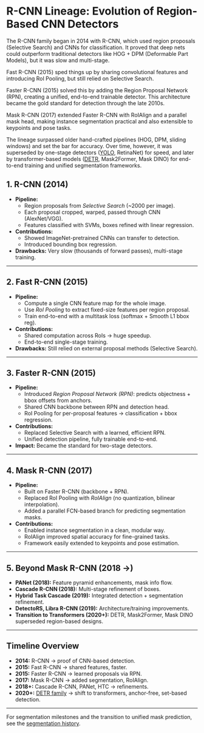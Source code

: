 # R-CNN Lineage: Evolution of Region-Based CNN Detectors

The R-CNN family began in 2014 with R-CNN, which used region proposals (Selective Search) and CNNs for classification. It proved that deep nets could outperform traditional detectors like HOG + DPM (Deformable Part Models), but it was slow and multi-stage.

Fast R-CNN (2015) sped things up by sharing convolutional features and introducing RoI Pooling, but still relied on Selective Search.

Faster R-CNN (2015) solved this by adding the Region Proposal Network (RPN), creating a unified, end-to-end trainable detector. This architecture became the gold standard for detection through the late 2010s.

Mask R-CNN (2017) extended Faster R-CNN with RoIAlign and a parallel mask head, making instance segmentation practical and also extensible to keypoints and pose tasks.

The lineage surpassed older hand-crafted pipelines (HOG, DPM, sliding windows) and set the bar for accuracy. Over time, however, it was superseded by one-stage detectors ([YOLO](YOLO-family.md), RetinaNet) for speed, and later by transformer-based models ([DETR](DETR.md), Mask2Former, Mask DINO) for end-to-end training and unified segmentation frameworks.

## 1. R-CNN (2014)
- **Pipeline:**
  - Region proposals from *Selective Search* (~2000 per image).
  - Each proposal cropped, warped, passed through CNN (AlexNet/VGG).
  - Features classified with SVMs, boxes refined with linear regression.
- **Contributions:**
  - Showed ImageNet-pretrained CNNs can transfer to detection.
  - Introduced bounding box regression.
- **Drawbacks:** Very slow (thousands of forward passes), multi-stage training.

---

## 2. Fast R-CNN (2015)
- **Pipeline:**
  - Compute a single CNN feature map for the whole image.
  - Use *RoI Pooling* to extract fixed-size features per region proposal.
  - Train end-to-end with a multitask loss (softmax + Smooth L1 bbox reg).
- **Contributions:**
  - Shared computation across RoIs → huge speedup.
  - End-to-end single-stage training.
- **Drawbacks:** Still relied on external proposal methods (Selective Search).

---

## 3. Faster R-CNN (2015)
- **Pipeline:**
  - Introduced *Region Proposal Network (RPN)*: predicts objectness + bbox offsets from anchors.
  - Shared CNN backbone between RPN and detection head.
  - RoI Pooling for per-proposal features → classification + bbox regression.
- **Contributions:**
  - Replaced Selective Search with a learned, efficient RPN.
  - Unified detection pipeline, fully trainable end-to-end.
- **Impact:** Became the standard for two-stage detectors.

---

## 4. Mask R-CNN (2017)
- **Pipeline:**
  - Built on Faster R-CNN (backbone + RPN).
  - Replaced RoI Pooling with *RoIAlign* (no quantization, bilinear interpolation).
  - Added a parallel FCN-based branch for predicting segmentation masks.
- **Contributions:**
  - Enabled instance segmentation in a clean, modular way.
  - RoIAlign improved spatial accuracy for fine-grained tasks.
  - Framework easily extended to keypoints and pose estimation.

---

## 5. Beyond Mask R-CNN (2018 →)
- **PANet (2018):** Feature pyramid enhancements, mask info flow.
- **Cascade R-CNN (2018):** Multi-stage refinement of boxes.
- **Hybrid Task Cascade (2019):** Integrated detection + segmentation refinement.
- **DetectoRS, Libra R-CNN (2019):** Architecture/training improvements.
- **Transition to Transformers (2020+):** DETR, Mask2Former, Mask DINO superseded region-based designs.

---

## Timeline Overview
- **2014:** R-CNN → proof of CNN-based detection.
- **2015:** Fast R-CNN → shared features, faster.
- **2015:** Faster R-CNN → learned proposals via RPN.
- **2017:** Mask R-CNN → added segmentation, RoIAlign.
- **2018+:** Cascade R-CNN, PANet, HTC → refinements.
- **2020+:** [DETR family](DETR-family.md) → shift to transformers, anchor-free, set-based detection.

---

For segmentation milestones and the transition to unified mask prediction, see the [segmentation history](segmentation-dnn-history.md).
